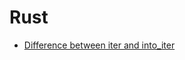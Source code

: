 # Rust

- [Difference between iter and into_iter](https://stackoverflow.com/questions/34733811/what-is-the-difference-between-iter-and-into-iter)
